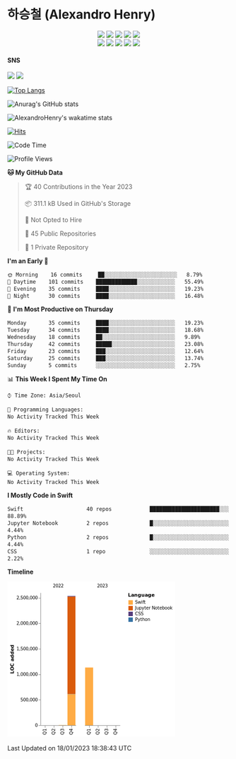 <!--
**AlexandroHenry/AlexandroHenry** is a ✨ _special_ ✨ repository because its `README.md` (this file) appears on your GitHub profile.

Here are some ideas to get you started:

- 🔭 I’m currently working on ...
- 🌱 I’m currently learning ...
- 👯 I’m looking to collaborate on ...
- 🤔 I’m looking for help with ...
- 💬 Ask me about ...
- 📫 How to reach me: ...
- 😄 Pronouns: ...
- ⚡ Fun fact: ...
-->

# 하승철 (Alexandro Henry)

<p align="center" dir="auto">
  <img src="https://img.shields.io/badge/iOS-000000?style=flat&logo=iOS&logoColor=white"/>
  <img src="https://img.shields.io/badge/Swift-F05138?style=flat&logo=Swift&logoColor=white"/>
  <img src="https://img.shields.io/badge/SwiftUI-F05138?style=flat&logo=Swift&logoColor=white"/>
  <img src="https://img.shields.io/badge/Python-3776AB?style=flat&logo=Python&logoColor=white"/>
  <img src="https://img.shields.io/badge/Django-092E20?style=flat&logo=Django&logoColor=white"/>
  <br>
  <img src="https://img.shields.io/badge/MongoDB-47A248?style=flat&logo=MongoDB&logoColor=white"/>
  <img src="https://img.shields.io/badge/JSON-000000?style=flat&logo=JSON&logoColor=white"/>
  <img src="https://img.shields.io/badge/Figma-F24E1E?style=flat&logo=Figma&logoColor=white"/>
  <img src="https://img.shields.io/badge/JavaScript-F7DF1E?style=flat&logo=JavaScript&logoColor=white"/>
  <img src="https://img.shields.io/badge/Firebase-FFCA28?style=flat&logo=Firebase&logoColor=white"/>
  <br>
  <h4>SNS</h4>
  <a href="https://www.instagram.com/abraham_issac_jacob_ha/"><img src="https://img.shields.io/badge/Instagram-E4405F?style=flat&logo=Instagram&logoColor=white"/></a>
  <a href="https://alaxhenry.notion.site/Jeff-7cb0fd25f58545c9994417f2abfdf1f6"><img src="https://img.shields.io/badge/Notion-000000?style=flat&logo=Notion&logoColor=white"/></a>
</p>

[![Top Langs](https://github-readme-stats.vercel.app/api/top-langs/?username=AlexandroHenry&layout=compact)](https://github.com/anuraghazra/github-readme-stats)

![Anurag's GitHub stats](https://github-readme-stats.vercel.app/api?username=AlexandroHenry&show_icons=true&theme=radical)

![AlexandroHenry's wakatime stats](https://github-readme-stats.vercel.app/api/wakatime?username=AlexandroHenry)


[![Hits](https://hits.seeyoufarm.com/api/count/incr/badge.svg?url=https%3A%2F%2Fgithub.com%2FAlexandroHenry%2Fhit-counter&count_bg=%2379C83D&title_bg=%23555555&icon=&icon_color=%23E7E7E7&title=hits&edge_flat=false)](https://hits.seeyoufarm.com)

  <!--START_SECTION:waka-->
![Code Time](http://img.shields.io/badge/Code%20Time-0%20secs-blue)

![Profile Views](http://img.shields.io/badge/Profile%20Views-0-blue)

**🐱 My GitHub Data** 

> 🏆 40 Contributions in the Year 2023
 > 
> 📦 311.1 kB Used in GitHub's Storage 
 > 
> 🚫 Not Opted to Hire
 > 
> 📜 45 Public Repositories 
 > 
> 🔑 1 Private Repository 
 > 
**I'm an Early 🐤** 

```text
🌞 Morning    16 commits     ██░░░░░░░░░░░░░░░░░░░░░░░   8.79% 
🌆 Daytime    101 commits    █████████████░░░░░░░░░░░░   55.49% 
🌃 Evening    35 commits     ████░░░░░░░░░░░░░░░░░░░░░   19.23% 
🌙 Night      30 commits     ████░░░░░░░░░░░░░░░░░░░░░   16.48%

```
📅 **I'm Most Productive on Thursday** 

```text
Monday       35 commits     ████░░░░░░░░░░░░░░░░░░░░░   19.23% 
Tuesday      34 commits     ████░░░░░░░░░░░░░░░░░░░░░   18.68% 
Wednesday    18 commits     ██░░░░░░░░░░░░░░░░░░░░░░░   9.89% 
Thursday     42 commits     █████░░░░░░░░░░░░░░░░░░░░   23.08% 
Friday       23 commits     ███░░░░░░░░░░░░░░░░░░░░░░   12.64% 
Saturday     25 commits     ███░░░░░░░░░░░░░░░░░░░░░░   13.74% 
Sunday       5 commits      ░░░░░░░░░░░░░░░░░░░░░░░░░   2.75%

```


📊 **This Week I Spent My Time On** 

```text
⌚︎ Time Zone: Asia/Seoul

💬 Programming Languages: 
No Activity Tracked This Week

🔥 Editors: 
No Activity Tracked This Week

🐱‍💻 Projects: 
No Activity Tracked This Week

💻 Operating System: 
No Activity Tracked This Week

```

**I Mostly Code in Swift** 

```text
Swift                    40 repos            ██████████████████████░░░   88.89% 
Jupyter Notebook         2 repos             █░░░░░░░░░░░░░░░░░░░░░░░░   4.44% 
Python                   2 repos             █░░░░░░░░░░░░░░░░░░░░░░░░   4.44% 
CSS                      1 repo              ░░░░░░░░░░░░░░░░░░░░░░░░░   2.22%

```


**Timeline**

![Chart not found](https://raw.githubusercontent.com/AlexandroHenry/AlexandroHenry/main/charts/bar_graph.png) 


 Last Updated on 18/01/2023 18:38:43 UTC
<!--END_SECTION:waka-->
